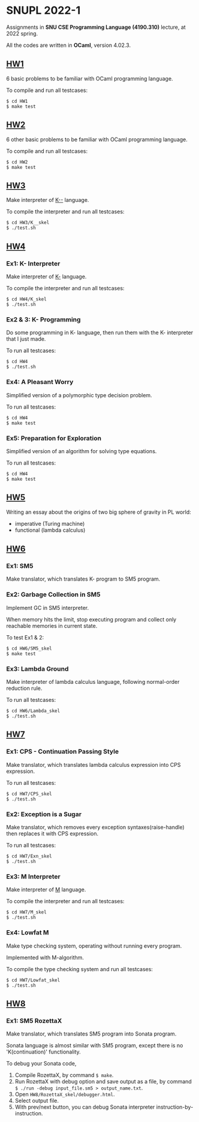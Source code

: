 # SNUPL 2022-1

Assignments in **SNU CSE Programming Language (4190.310)** lecture, at 2022 spring.

All the codes are written in **OCaml**, version 4.02.3.

## [HW1]()
6 basic problems to be familiar with OCaml programming language.

To compile and run all testcases:

```
$ cd HW1
$ make test
```

## [HW2]()
6 other basic problems to be familiar with OCaml programming language.

To compile and run all testcases:

```
$ cd HW2
$ make test
```

## [HW3]()
Make interpreter of [K--]() language.

To compile the interpreter and run all testcases:

```
$ cd HW3/K__skel
$ ./test.sh
```

## [HW4]()
### Ex1: K- Interpreter
Make interpreter of [K-]() language.

To compile the interpreter and run all testcases:

```
$ cd HW4/K_skel
$ ./test.sh
```

### Ex2 & 3: K- Programming
Do some programming in K- language, then run them with the K- interpreter that I just made.

To run all testcases:
```
$ cd HW4
$ ./test.sh
```

### Ex4: A Pleasant Worry
Simplified version of a polymorphic type decision problem.

To run all testcases:

```
$ cd HW4
$ make test
```

### Ex5: Preparation for Exploration
Simplified version of an algorithm for solving type equations.

To run all testcases:

```
$ cd HW4
$ make test
```

## [HW5]()
Writing an essay about the origins of two big sphere of gravity in PL world: 
- imperative (Turing machine)
- functional (lambda calculus)

## [HW6]()
### Ex1: SM5
Make translator, which translates K- program to SM5 program.

### Ex2: Garbage Collection in SM5
Implement GC in SM5 interpreter.

When memory hits the limit, stop executing program and collect only reachable memories in current state.

To test Ex1 & 2:
```
$ cd HW6/SM5_skel
$ make test
```

### Ex3: Lambda Ground
Make interpreter of lambda calculus language, following normal-order reduction rule.

To run all testcases:
```
$ cd HW6/Lambda_skel
$ ./test.sh
```

## [HW7]()
### Ex1: CPS - Continuation Passing Style
Make translator, which translates lambda calculus expression into CPS expression.

To run all testcases:
```
$ cd HW7/CPS_skel
$ ./test.sh
```

### Ex2: Exception is a Sugar
Make translator, which removes every exception syntaxes(raise-handle) then replaces it with CPS expression.

To run all testcases:
```
$ cd HW7/Exn_skel
$ ./test.sh
```

### Ex3: M Interpreter
Make interpreter of [M]() language.

To compile the interpreter and run all testcases:

```
$ cd HW7/M_skel
$ ./test.sh
```

### Ex4: Lowfat M
Make type checking system, operating without running every program.

Implemented with M-algorithm.

To compile the type checking system and run all testcases:

```
$ cd HW7/Lowfat_skel
$ ./test.sh
```

## [HW8]()
### Ex1: SM5 RozettaX
Make translator, which translates SM5 program into Sonata program.

Sonata language is almost similar with SM5 program, except there is no 'K(continuation)' functionality.

To debug your Sonata code,
1. Compile RozettaX, by command `$ make`.
2. Run RozettaX with debug option and save output as a file, by command `$ ./run -debug input_file.sm5 > output_name.txt`.
3. Open `HW8/RozettaX_skel/debugger.html`.
4. Select output file.
5. With prev/next button, you can debug Sonata interpreter instruction-by-instruction.